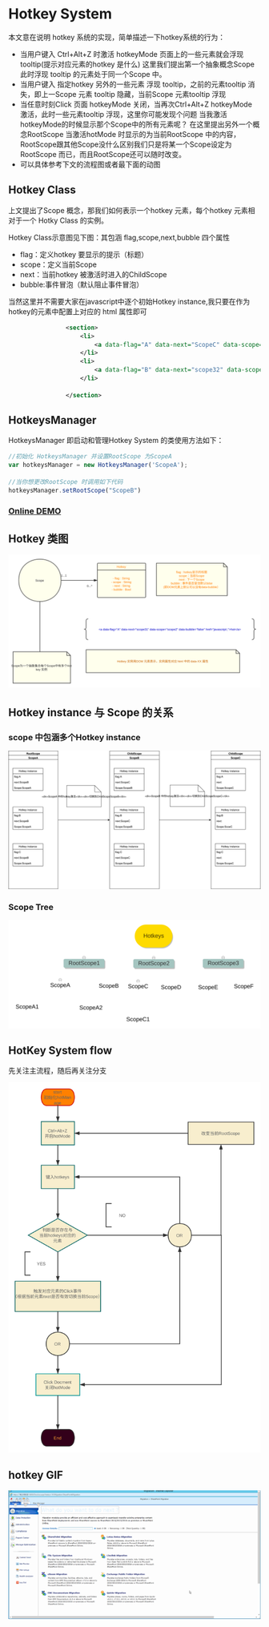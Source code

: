 # Hotkey System

本文意在说明 hotkey 系统的实现，简单描述一下hotkey系统的行为：
- 当用户键入 Ctrl+Alt+Z 时激活 hotkeyMode 页面上的一些元素就会浮现 tooltip(提示对应元素的hotkey 是什么) 这里我们提出第一个抽象概念Scope 此时浮现 tooltip 的元素处于同一个Scope 中。
- 当用户键入 指定hotkey 另外的一些元素 浮现 tooltip，之前的元素tooltip 消失，即上一Scope 元素 tooltip 隐藏，当前Scope 元素tooltip 浮现
- 当任意时刻Click 页面 hotkeyMode 关闭，当再次Ctrl+Alt+Z hotkeyMode 激活，此时一些元素tooltip 浮现，这里你可能发现个问题 当我激活hotkeyMode的时候显示那个Scope中的所有元素呢？
在这里提出另外一个概念RootScope 当激活hotMode 时显示的为当前RootScope 中的内容，RootScope跟其他Scope没什么区别我们只是将某一个Scope设定为RootScope 而已，而且RootScope还可以随时改变。
- 可以具体参考下文的流程图或者最下面的动图
## Hotkey Class
上文提出了Scope 概念，那我们如何表示一个hotkey 元素，每个hotkey 元素相对于一个 Hotky Class 的实例。

Hotkey Class示意图见下图：其包涵 flag,scope,next,bubble 四个属性

- flag：定义hotkey 要显示的提示（标题）
- scope：定义当前Scope
- next：当前hotkey 被激活时进入的ChildScope
- bubble:事件冒泡（默认阻止事件冒泡）

当然这里并不需要大家在javascript中逐个初始Hotkey instance,我只要在作为hotkey的元素中配置上对应的 html 属性即可
```xml
                <section>
                    <li>
                        <a data-flag="A" data-next="ScopeC" data-scope="ScopeB"  href="javascript:;">hot</a>
                    </li>
                    <li>
                        <a data-flag="B" data-next="scope32" data-scope="ScopeB" data-bubble="true" href="javascript:;">not stopBubble</a>
                    </li>

                </section>
```
## HotkeysManager  
HotkeysManager 即启动和管理Hotkey System 的类使用方法如下：

```javascript
//初始化 HotkeysManager 并设置RootScope 为ScopeA
var hotkeysManager = new HotkeysManager('ScopeA');

//当你想更改RootScope 时调用如下代码
hotkeysManager.setRootScope("ScopeB")

```
### [Online DEMO](https://advence-liz.github.io/CSS/src/hotkey.html)

## Hotkey 类图
![Hotkey_class.svg](../pic/hotkeyclass.svg)

## Hotkey instance 与 Scope 的关系
### scope 中包涵多个Hotkey instance
![](../pic/scope.svg)
### Scope Tree
![](../pic/hotkeyscopetree.svg)
## HotKey System flow 
先关注主流程，随后再关注分支

![](../pic/hotkeys.svg)
## hotkey GIF
![hotkey.gif](../pic/hotkey.gif)